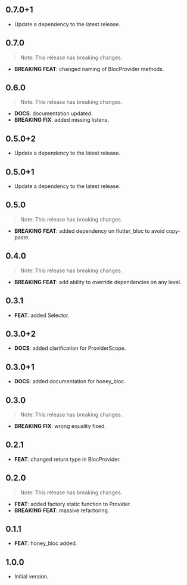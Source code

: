 ## 0.7.0+1

 - Update a dependency to the latest release.

## 0.7.0

> Note: This release has breaking changes.

 - **BREAKING** **FEAT**: changed naming of BlocProvider methods.

## 0.6.0

> Note: This release has breaking changes.

 - **DOCS**: documentation updated.
 - **BREAKING** **FIX**: added missing listens.

## 0.5.0+2

 - Update a dependency to the latest release.

## 0.5.0+1

 - Update a dependency to the latest release.

## 0.5.0

> Note: This release has breaking changes.

 - **BREAKING** **FEAT**: added dependency on flutter_bloc to avoid copy-paste.

## 0.4.0

> Note: This release has breaking changes.

 - **BREAKING** **FEAT**: add ability to override dependencies on any level.

## 0.3.1

 - **FEAT**: added Selector.

## 0.3.0+2

 - **DOCS**: added clarification for ProviderScope.

## 0.3.0+1

 - **DOCS**: added documentation for honey_bloc.

## 0.3.0

> Note: This release has breaking changes.

 - **BREAKING** **FIX**: wrong equality fixed.

## 0.2.1

 - **FEAT**: changed return type in BlocProvider.

## 0.2.0

> Note: This release has breaking changes.

 - **FEAT**: added factory static function to Provider.
 - **BREAKING** **FEAT**: massive refactoring.

## 0.1.1

 - **FEAT**: honey_bloc added.

## 1.0.0

- Initial version.
